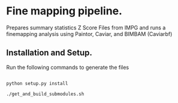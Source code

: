 # Fine mapping pipeline.

Prepares summary statistics Z Score Files from IMPG and runs a finemapping analysis
using Paintor, Caviar, and BIMBAM (Caviarbf) 


## Installation and Setup.

Run the following commands to generate the files

```

python setup.py install

./get_and_build_submodules.sh 


```


